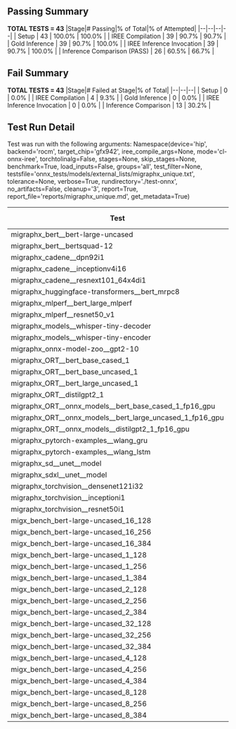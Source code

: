 ## Passing Summary

**TOTAL TESTS = 43**
|Stage|# Passing|% of Total|% of Attempted|
|--|--|--|--|
| Setup | 43 | 100.0% | 100.0% |
| IREE Compilation | 39 | 90.7% | 90.7% |
| Gold Inference | 39 | 90.7% | 100.0% |
| IREE Inference Invocation | 39 | 90.7% | 100.0% |
| Inference Comparison (PASS) | 26 | 60.5% | 66.7% |
## Fail Summary

**TOTAL TESTS = 43**
|Stage|# Failed at Stage|% of Total|
|--|--|--|
| Setup | 0 | 0.0% |
| IREE Compilation | 4 | 9.3% |
| Gold Inference | 0 | 0.0% |
| IREE Inference Invocation | 0 | 0.0% |
| Inference Comparison | 13 | 30.2% |
## Test Run Detail
Test was run with the following arguments:
Namespace(device='hip', backend='rocm', target_chip='gfx942', iree_compile_args=None, mode='cl-onnx-iree', torchtolinalg=False, stages=None, skip_stages=None, benchmark=True, load_inputs=False, groups='all', test_filter=None, testsfile='onnx_tests/models/external_lists/migraphx_unique.txt', tolerance=None, verbose=True, rundirectory='./test-onnx', no_artifacts=False, cleanup='3', report=True, report_file='reports/migraphx_unique.md', get_metadata=True)

| Test | Exit Status | Mean Benchmark Time (ms) | Notes |
|--|--|--|--|
| migraphx_bert__bert-large-uncased | PASS | 19.023671041469317 | |
| migraphx_bert__bertsquad-12 | compilation | None | |
| migraphx_cadene__dpn92i1 | Numerics | 3.657093625659719 | |
| migraphx_cadene__inceptionv4i16 | Numerics | 19.30625894952013 | |
| migraphx_cadene__resnext101_64x4di1 | Numerics | 4.2056009196911495 | |
| migraphx_huggingface-transformers__bert_mrpc8 | PASS | 6.875754233063906 | |
| migraphx_mlperf__bert_large_mlperf | PASS | 25.729302178930354 | |
| migraphx_mlperf__resnet50_v1 | Numerics | 13.984189483647546 | |
| migraphx_models__whisper-tiny-decoder | PASS | 41.45478623389614 | |
| migraphx_models__whisper-tiny-encoder | Numerics | 103.26608048663252 | |
| migraphx_onnx-model-zoo__gpt2-10 | compilation | None | |
| migraphx_ORT__bert_base_cased_1 | PASS | 121.71234111560301 | |
| migraphx_ORT__bert_base_uncased_1 | PASS | 126.4521559415799 | |
| migraphx_ORT__bert_large_uncased_1 | PASS | 538.5055877268314 | |
| migraphx_ORT__distilgpt2_1 | PASS | 69.04893600537132 | |
| migraphx_ORT__onnx_models__bert_base_cased_1_fp16_gpu | Numerics | 66.12108120779422 | |
| migraphx_ORT__onnx_models__bert_large_uncased_1_fp16_gpu | Numerics | 340.6697653699666 | |
| migraphx_ORT__onnx_models__distilgpt2_1_fp16_gpu | Numerics | 34.32101818810527 | |
| migraphx_pytorch-examples__wlang_gru | PASS | 17.435499895967677 | |
| migraphx_pytorch-examples__wlang_lstm | PASS | 9.838213357041875 | |
| migraphx_sd__unet__model | import_model | None | |
| migraphx_sdxl__unet__model | import_model | None | |
| migraphx_torchvision__densenet121i32 | Numerics | 13.448184925723096 | |
| migraphx_torchvision__inceptioni1 | Numerics | 3.3948961074481936 | |
| migraphx_torchvision__resnet50i1 | Numerics | 2.26537229321463 | |
| migx_bench_bert-large-uncased_16_128 | PASS | 26.292980993511495 | |
| migx_bench_bert-large-uncased_16_256 | PASS | 37.84959664437593 | |
| migx_bench_bert-large-uncased_16_384 | Numerics | 56.31363457844903 | |
| migx_bench_bert-large-uncased_1_128 | PASS | 12.160850073285827 | |
| migx_bench_bert-large-uncased_1_256 | PASS | 12.372278500816712 | |
| migx_bench_bert-large-uncased_1_384 | PASS | 19.058496928312355 | |
| migx_bench_bert-large-uncased_2_128 | PASS | 12.59836107021242 | |
| migx_bench_bert-large-uncased_2_256 | PASS | 18.967616317273528 | |
| migx_bench_bert-large-uncased_2_384 | PASS | 19.764357015783723 | |
| migx_bench_bert-large-uncased_32_128 | PASS | 36.67123314695792 | |
| migx_bench_bert-large-uncased_32_256 | PASS | 71.87916430023809 | |
| migx_bench_bert-large-uncased_32_384 | Numerics | 116.76249179678659 | |
| migx_bench_bert-large-uncased_4_128 | PASS | 19.013454953023977 | |
| migx_bench_bert-large-uncased_4_256 | PASS | 19.971163919018135 | |
| migx_bench_bert-large-uncased_4_384 | PASS | 23.077524957867965 | |
| migx_bench_bert-large-uncased_8_128 | PASS | 20.623917911722454 | |
| migx_bench_bert-large-uncased_8_256 | PASS | 26.5239342202053 | |
| migx_bench_bert-large-uncased_8_384 | PASS | 33.412245617276334 | |
